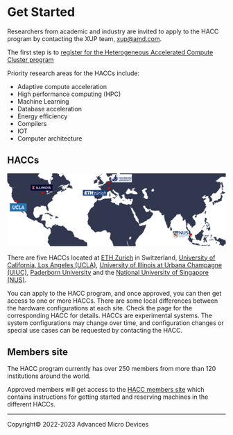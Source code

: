 # Get Started

Researchers from academic and industry are invited to apply to the HACC program by contacting the XUP team, [xup@amd.com](mailto:xup@amd.com).

The first step is to [register for the Heterogeneous Accelerated Compute Cluster program](https://account.amd.com/en/member/xup_research_clusters.html)

Priority research areas for the HACCs include:

* Adaptive compute acceleration
* High performance computing (HPC)
* Machine Learning
* Database acceleration
* Energy efficiency
* Compilers
* IOT
* Computer architecture

## HACCs

<img src="images/hacc_sites_world_map.png" alt="" class="responsive">

There are five HACCs located at [ETH Zurich](ethz.md) in Switzerland, [University of California, Los Angeles (UCLA)](ucla.md), [University of Illinois at Urbana Champagne (UIUC)](uiuc.md), [Paderborn University](paderborn.md) and the [National University of Singapore (NUS)](nus.md).

You can apply to the HACC program, and once approved, you can then get access to one or more HACCs. There are some local differences between the hardware configurations at each site. Check the page for the corresponding HACC for details. HACCs are experimental systems.  The system configurations may change over time, and configuration changes or special use cases can be requested by contacting the HACC.

## Members site

The HACC program currently has over 250 members from more than 120 institutions around the world.

Approved members will get access to the [HACC members site](https://account.amd.com/en/member/xup_research_clusters.html) which contains instructions for getting started and reserving machines in the different HACCs.

---------------------------------------
<p class="copyright">Copyright&copy; 2022-2023 Advanced Micro Devices</p>
